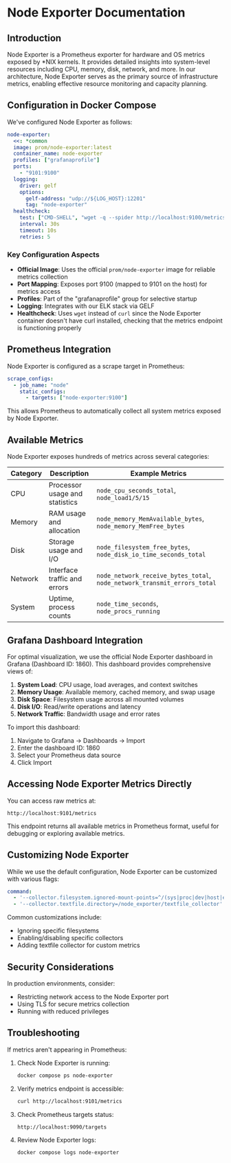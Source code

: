 # Node Exporter Documentation

## Introduction

Node Exporter is a Prometheus exporter for hardware and OS metrics exposed by *NIX kernels. It provides detailed insights into system-level resources including CPU, memory, disk, network, and more. In our architecture, Node Exporter serves as the primary source of infrastructure metrics, enabling effective resource monitoring and capacity planning.

## Configuration in Docker Compose

We've configured Node Exporter as follows:

```yaml
node-exporter:
  <<: *common
  image: prom/node-exporter:latest
  container_name: node-exporter
  profiles: ["grafanaprofile"]
  ports:
    - "9101:9100"
  logging:
    driver: gelf
    options:
      gelf-address: "udp://${LOG_HOST}:12201"
      tag: "node-exporter"
  healthcheck:
    test: ["CMD-SHELL", "wget -q --spider http://localhost:9100/metrics || exit 1"]
    interval: 30s
    timeout: 10s
    retries: 5
```


### Key Configuration Aspects

- **Official Image**: Uses the official `prom/node-exporter` image for reliable metrics collection
- **Port Mapping**: Exposes port 9100 (mapped to 9101 on the host) for metrics access
- **Profiles**: Part of the "grafanaprofile" group for selective startup
- **Logging**: Integrates with our ELK stack via GELF
- **Healthcheck**: Uses `wget` instead of `curl` since the Node Exporter container doesn't have curl installed, checking that the metrics endpoint is functioning properly

## Prometheus Integration

Node Exporter is configured as a scrape target in Prometheus:

```yaml
scrape_configs:
  - job_name: "node"
    static_configs:
      - targets: ["node-exporter:9100"]
```

This allows Prometheus to automatically collect all system metrics exposed by Node Exporter.

## Available Metrics

Node Exporter exposes hundreds of metrics across several categories:

| Category | Description | Example Metrics |
|----------|-------------|-----------------|
| CPU | Processor usage and statistics | `node_cpu_seconds_total`, `node_load1/5/15` |
| Memory | RAM usage and allocation | `node_memory_MemAvailable_bytes`, `node_memory_MemFree_bytes` |
| Disk | Storage usage and I/O | `node_filesystem_free_bytes`, `node_disk_io_time_seconds_total` |
| Network | Interface traffic and errors | `node_network_receive_bytes_total`, `node_network_transmit_errors_total` |
| System | Uptime, process counts | `node_time_seconds`, `node_procs_running` |

## Grafana Dashboard Integration

For optimal visualization, we use the official Node Exporter dashboard in Grafana (Dashboard ID: 1860). This dashboard provides comprehensive views of:

1. **System Load**: CPU usage, load averages, and context switches
2. **Memory Usage**: Available memory, cached memory, and swap usage
3. **Disk Space**: Filesystem usage across all mounted volumes
4. **Disk I/O**: Read/write operations and latency
5. **Network Traffic**: Bandwidth usage and error rates

To import this dashboard:
1. Navigate to Grafana → Dashboards → Import
2. Enter the dashboard ID: 1860
3. Select your Prometheus data source
4. Click Import

## Accessing Node Exporter Metrics Directly

You can access raw metrics at:
```
http://localhost:9101/metrics
```

This endpoint returns all available metrics in Prometheus format, useful for debugging or exploring available metrics.

## Customizing Node Exporter

While we use the default configuration, Node Exporter can be customized with various flags:

```yaml
command:
  - '--collector.filesystem.ignored-mount-points=^/(sys|proc|dev|host|etc)($|/)'
  - '--collector.textfile.directory=/node_exporter/textfile_collector'
```

Common customizations include:
- Ignoring specific filesystems
- Enabling/disabling specific collectors
- Adding textfile collector for custom metrics

## Security Considerations

In production environments, consider:
- Restricting network access to the Node Exporter port
- Using TLS for secure metrics collection
- Running with reduced privileges

## Troubleshooting

If metrics aren't appearing in Prometheus:

1. Check Node Exporter is running:
   ```bash
   docker compose ps node-exporter
   ```

2. Verify metrics endpoint is accessible:
   ```bash
   curl http://localhost:9101/metrics
   ```

3. Check Prometheus targets status:
   ```
   http://localhost:9090/targets
   ```

4. Review Node Exporter logs:
   ```bash
   docker compose logs node-exporter
   ```
